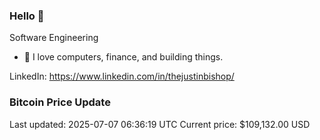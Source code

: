 ### Hello 🤙  

Software Engineering

- 🔭 I love computers, finance, and building things.
  
LinkedIn: https://www.linkedin.com/in/thejustinbishop/  

















































































































































































































































































































































































































































































































































































































































































































































































































### Bitcoin Price Update
Last updated: 2025-07-07 06:36:19 UTC
Current price: $109,132.00 USD
